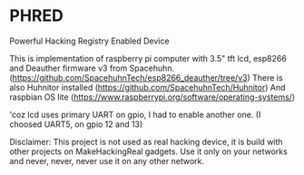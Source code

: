 # PHRED
Powerful Hacking Registry Enabled Device



This is implementation of raspberry pi computer with 3.5" tft lcd, esp8266 and Deauther firmware v3 from Spacehuhn. (https://github.com/SpacehuhnTech/esp8266_deauther/tree/v3)
There is also Huhnitor installed (https://github.com/SpacehuhnTech/Huhnitor)
And raspbian OS lite (https://www.raspberrypi.org/software/operating-systems/)


'coz lcd uses primary UART on gpio, I had to enable another one. (I choosed UART5, on gpio 12 and 13)

Disclaimer:
This project is not used as real hacking device, it is build with other projects on MakeHackingReal gadgets.
Use it only on your networks and never, never, never use it on any other network.
